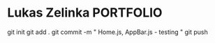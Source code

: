 # Lukas Zelinka PORTFOLIO

git init
git add .
git commit -m " Home.js, AppBar.js - testing "
git push
